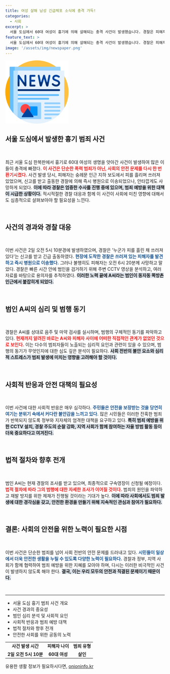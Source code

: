 ```yaml
---
title: 여성 살해 남성 긴급체포 소식에 충격 가득!
categories:
  - 사회
excerpt: >
  서울 도심에서 60대 여성이 흉기에 의해 살해되는 충격 사건이 발생했습니다. 경찰은 피해자를 신속히 병원으로 이송했지만, 안타깝게도 사망하고 말았습니다. 용의자는 곧바로 체포돼 조사가 진행 중입니다.
feature_text: >
  서울 도심에서 60대 여성이 흉기에 의해 살해되는 충격 사건이 발생했습니다. 경찰은 피해자를 신속히 병원으로 이송했지만, 안타깝게도 사망하고 말았습니다. 용의자는 곧바로 체포돼 조사가 진행 중입니다.
image: '/assets/img/newspaper.png'
---
```


<p><img src="/assets/img/newspaper.png" alt="kimp 속보" /></p>

<h2 data-ke-size="size26">서울 도심에서 발생한 흉기 범죄 사건</h2>

<p data-ke-size="size16">&nbsp;</p>

<p data-ke-size="size16">최근 서울 도심 한복판에서 흉기로 60대 여성의 생명을 앗아간 사건이 발생하여 많은 이들이 충격에 빠졌다. <b><span style="color: #ee2323;">이 사건은 단순한 폭력 범죄가 아닌, 사회의 안전 문제를 다시 한 번 환기시켰다.</span></b> 사건 발생 당시, 피해자는 숭례문 인근 지하 보도에서 피를 흘리며 쓰러져 있었으며, 신고를 받고 출동한 경찰에 의해 즉시 병원으로 이송되었으나, 안타깝게도 사망하게 되었다. <b><span style="background-color: #21538527;">이에 따라 경찰은 엄중한 수사를 진행 중에 있으며, 범죄 예방을 위한 대책이 시급한 상황이다.</span></b> 적시적절한 경찰 대응과 함께 이 사건이 사회에 미친 영향에 대해서도 심층적으로 살펴보아야 할 필요성을 느낀다.</p>

<p data-ke-size="size16">&nbsp;</p>

<h2 data-ke-size="size26">사건의 경과와 경찰 대응</h2>

<p data-ke-size="size16">&nbsp;</p>

<p data-ke-size="size16">이번 사건은 2일 오전 5시 10분경에 발생하였으며, 경찰은 '누군가 피를 흘린 채 쓰러져 있다'는 신고를 받고 긴급 출동하였다. <b><span style="color: #1a5490;">현장에 도착한 경찰은 쓰러져 있는 피해자를 발견하고 즉시 병원으로 이송했다.</span></b> 그러나 불행히도 피해자는 오전 6시 20분께 사망하고 말았다. 경찰은 빠른 시간 안에 범인을 검거하기 위해 주변 CCTV 영상을 분석하고, 여러 자료를 바탕으로 용의자를 추적하였다. <b><span style="background-color: #21538527;">이러한 노력 끝에 A씨라는 범인이 동자동 쪽방촌 인근에서 붙잡히게 되었다.</span></b></p>

<p data-ke-size="size16">&nbsp;</p>

<h2 data-ke-size="size26">범인 A씨의 심리 및 범행 동기</h2>

<p data-ke-size="size16">&nbsp;</p>

<p data-ke-size="size16">경찰은 A씨를 상대로 음주 및 마약 검사를 실시하며, 범행의 구체적인 동기를 파악하고 있다. <b><span style="color: #ee2323;">현재까지 알려진 바로는 A씨와 피해자 사이에 어떠한 직접적인 관계가 없었던 것으로 보인다.</span></b> 이는 다수의 범죄자들이 노출되는 심리적 요인과 관련이 있을 수 있으며, 범행의 동기가 무엇인지에 대한 심도 깊은 분석이 필요하다. <b><span style="background-color: #21538527;">사회 전반의 불안 요소와 심리적 스트레스가 범죄 발생에 미치는 영향을 고려해야 할 것이다.</span></b></p>

<p data-ke-size="size16">&nbsp;</p>

<h2 data-ke-size="size26">사회적 반응과 안전 대책의 필요성</h2>

<p data-ke-size="size16">&nbsp;</p>

<p data-ke-size="size16">이번 사건에 대한 사회적 반응은 매우 심각하다. <b><span style="color: #1a5490;">주민들은 안전을 보장받는 것을 당연히 여기는 분위기 속에서 커다란 불안감을 느끼고 있다.</span></b> 많은 시민들은 이러한 잔혹한 범죄가 반복되지 않도록 정부와 지자체의 엄격한 대책을 요구하고 있다. <b><span style="background-color: #21538527;">특히 범죄 예방을 위한 CCTV 설치, 경찰 주도의 순찰 강화, 지역 사회가 함께 참여하는 자율 방범 활동 등이 더욱 중요하다고 여겨진다.</span></b></p>

<p data-ke-size="size16">&nbsp;</p>

<h2 data-ke-size="size26">법적 절차와 향후 전개</h2>

<p data-ke-size="size16">&nbsp;</p>

<p data-ke-size="size16">범인 A씨는 현재 경찰의 조사를 받고 있으며, 최종적으로 구속영장이 신청될 예정이다. <b><span style="color: #ee2323;">법적 절차에 따라 그의 범행에 대한 자세한 조사가 이어질 것이다.</span></b> 범죄의 원인을 파악하고 재발 방지를 위한 제재가 진행될 것이라는 기대가 높다. <b><span style="background-color: #21538527;">이에 따라 사회에서도 범죄 발생에 대한 경각심을 갖고, 안전한 환경을 만들기 위해 지속적인 관심과 참여가 필요하다.</span></b></p>

<p data-ke-size="size16">&nbsp;</p>

<h2 data-ke-size="size26">결론: 사회의 안전을 위한 노력이 필요한 시점</h2>

<p data-ke-size="size16">&nbsp;</p>

<p data-ke-size="size16">이번 사건은 단순한 범죄를 넘어 사회 전반의 안전 문제를 드러내고 있다. <b><span style="color: #1a5490;">시민들이 일상에서 더욱 안전한 생활을 누릴 수 있도록 다양한 노력이 필요하다.</span></b> 경찰과 정부, 지역 사회가 함께 협력하여 범죄 예방을 위한 지혜를 모아야 하며, 다시는 이러한 비극적인 사건이 발생하지 않도록 해야 한다. <b><span style="background-color: #21538527;">결국, 이는 우리 모두의 안전과 직결된 문제이기 때문이다.</span></b></p>

<p data-ke-size="size16">&nbsp;</p> 

<hr>

<ul>
    <li>서울 도심 흉기 범죄 사건 개요</li>
    <li>사건 경과의 중요성</li>
    <li>범인 심리 분석 및 사회적 요인</li>
    <li>사회적 반응과 범죄 예방 대책</li>
    <li>법적 절차와 향후 전개</li>
    <li>안전한 사회를 위한 공동의 노력</li>
</ul>

<table>
    <tr>
        <td style="text-align: center; height: 17px;"><b>사건 발생 시간</b></td>
        <td style="text-align: center; height: 17px;"><b>피해자 나이</b></td>
        <td style="text-align: center; height: 17px;"><b>범죄 유형</b></td>
    </tr>
    <tr>
        <td style="text-align: center; height: 17px;"><b>2일 오전 5시 10분</b></td>
        <td style="text-align: center; height: 17px;"><b>60대 여성</b></td>
        <td style="text-align: center; height: 17px;"><b>살인</b></td>
    </tr>
</table>
유용한 생활 정보가 필요하시다면, <a href="https://onioninfo.kr" rel="dofollow">onioninfo.kr</a>


